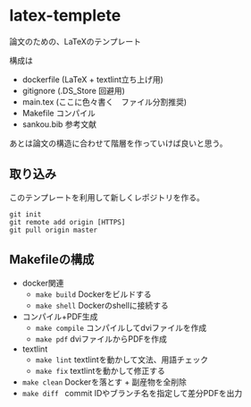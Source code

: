 # latex-templete

論文のための、LaTeXのテンプレート

構成は
- dockerfile (LaTeX + textlint立ち上げ用)
- gitignore (.DS_Store 回避用)
- main.tex (ここに色々書く　ファイル分割推奨)
- Makefile コンパイル
- sankou.bib 参考文献

あとは論文の構造に合わせて階層を作っていけば良いと思う。



## 取り込み

このテンプレートを利用して新しくレポジトリを作る。


```
git init
git remote add origin [HTTPS]
git pull origin master
```


## Makefileの構成

- docker関連
	- `make build` Dockerをビルドする
	- `make shell` Dockerのshellに接続する
- コンパイル+PDF生成
	- `make compile` コンパイルしてdviファイルを作成
	- `make pdf` dviファイルからPDFを作成
- textlint
	- `make lint` textlintを動かして文法、用語チェック
	- `make fix` textlintを動かして修正する
- `make clean` Dockerを落とす + 副産物を全削除
- `make diff ` commit IDやブランチ名を指定して差分PDFを出力
